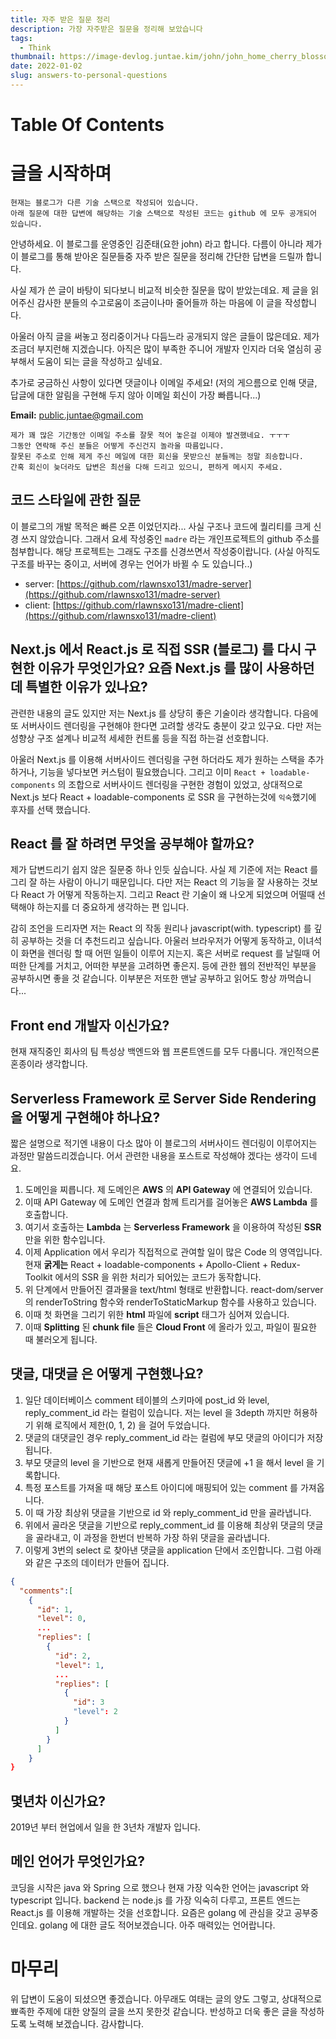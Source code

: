 ```yaml
---
title: 자주 받은 질문 정리
description: 가장 자주받은 질문을 정리해 보았습니다
tags:
  - Think
thumbnail: https://image-devlog.juntae.kim/john/john_home_cherry_blossom.jpg
date: 2022-01-02
slug: answers-to-personal-questions
---
```


# Table Of Contents

# 글을 시작하며
```
현재는 블로그가 다른 기술 스택으로 작성되어 있습니다.
아래 질문에 대한 답변에 해당하는 기술 스택으로 작성된 코드는 github 에 모두 공개되어 있습니다.
```

안녕하세요. 이 블로그를 운영중인 김준태(요한 john) 라고 합니다. 다름이 아니라 제가 이 블로그를 통해 받아온 질문들중 자주 받은 질문을 정리해 간단한 답변을 드릴까 합니다.

사실 제가 쓴 글이 바탕이 되다보니 비교적 비슷한 질문을 많이 받았는데요. 제 글을 읽어주신 감사한 분들의 수고로움이 조금이나마 줄어들까 하는 마음에 이 글을 작성합니다.

아울러 아직 글을 써놓고 정리중이거나 다듬느라 공개되지 않은 글들이 많은데요. 제가 조금더 부지런해 지겠습니다. 아직은 많이 부족한 주니어 개발자 인지라 더욱 열심히 공부해서 도움이 되는 글을 작성하고 싶네요.

추가로 궁금하신 사항이 있다면 댓글이나 이메일 주세요!
(저의 게으름으로 인해 댓글, 답글에 대한 알림을 구현해 두지 않아 이메일 회신이 가장 빠릅니다...)

**Email:** [public.juntae@gmail.com](mailto:public.juntae@gmail.com)

```
제가 꽤 많은 기간동안 이메일 주소를 잘못 적어 놓은걸 이제야 발견했네요. ㅜㅜㅜ
그동안 연락해 주신 분들은 어떻게 주신건지 놀라울 따름입니다.
잘못된 주소로 인해 제게 주신 메일에 대한 회신을 못받으신 분들께는 정말 죄송합니다.
간혹 회신이 늦더라도 답변은 최선을 다해 드리고 있으니, 편하게 메시지 주세요.
```

## 코드 스타일에 관한 질문
이 블로그의 개발 목적은 빠른 오픈 이었던지라... 사실 구조나 코드에 퀄리티를 크게 신경 쓰지 않았습니다. 그래서 요세 작성중인 ```madre``` 라는 개인프로젝트의 github 주소를 첨부합니다. 해당 프로젝트는 그래도 구조를 신경쓰면서 작성중이랍니다. (사실 아직도 구조를 바꾸는 중이고, 서버에 경우는 언어가 바뀔 수 도 있습니다..)

* server: [https://github.com/rlawnsxo131/madre-server](https://github.com/rlawnsxo131/madre-server)
* client: [https://github.com/rlawnsxo131/madre-client](https://github.com/rlawnsxo131/madre-client)

## Next.js 에서 React.js 로 직접 SSR (블로그) 를 다시 구현한 이유가 무엇인가요? 요즘 Next.js 를 많이 사용하던데 특별한 이유가 있나요?

관련한 내용의 글도 있지만 저는 Next.js 를 상당히 좋은 기술이라 생각합니다.
다음에 또 서버사이드 렌더링을 구현해야 한다면 고려할 생각도 충분이 갖고 있구요.
다만 저는 성향상 구조 설계나 비교적 세세한 컨트롤 등을 직접 하는걸 선호합니다.

아울러 Next.js 를 이용해 서버사이드 렌더링을 구현 하더라도 제가 원하는 스택을 추가하거나, 기능을 넣다보면 커스텀이 필요했습니다. 그리고 이미 ``React + loadable-components`` 의 조합으로 서버사이드 렌더링을 구현한 경험이 있었고, 상대적으로 Next.js 보다 React + loadable-components 로 SSR 을 구현하는것에 ``익숙``했기에 후자를 선택 했습니다.

## React 를 잘 하려면 무엇을 공부해야 할까요?
제가 답변드리기 쉽지 않은 질문중 하나 인듯 싶습니다.
사실 제 기준에 저는 React 를 그리 잘 하는 사람이 아니기 때문입니다.
다만 저는 React 의 기능을 잘 사용하는 것보다 React 가 어떻게 작동하는지. 그리고 React 란 기술이 왜 나오게 되었으며 어떨때 선택해야 하는지를 더 중요하게 생각하는 편 입니다.

감히 조언을 드리자면 저는 React 의 작동 원리나 javascript(with. typescript) 를 깊히 공부하는 것을 더 추천드리고 싶습니다. 아울러 브라우저가 어떻게 동작하고, 이녀석이 화면을 렌더링 할 때 어떤 일들이 이루어 지는지. 혹은 서버로 request 를 날릴때 어떠한 단계를 거치고, 어떠한 부분을 고려하면 좋은지. 등에 관한 웹의 전반적인 부분을 공부하시면 좋을 것 같습니다. 이부분은 저또한 맨날 공부하고 읽어도 항상 까먹습니다...

## Front end 개발자 이신가요?
현재 재직중인 회사의 팀 특성상 백엔드와 웹 프론트엔드를 모두 다룹니다. 개인적으론 혼종이라 생각합니다.

## Serverless Framework 로 Server Side Rendering 을 어떻게 구현해야 하나요?
짧은 설명으로 적기엔 내용이 다소 많아 이 블로그의 서버사이드 렌더링이 이루어지는 과정만 말씀드리겠습니다. 어서 관련한 내용을 포스트로 작성해야 겠다는 생각이 드네요.

1. 도메인을 찌릅니다. 제 도메인은 **AWS** 의 **API Gateway** 에 연결되어 있습니다.
2. 이때 API Gateway 에 도메인 연결과 함께 트리거를 걸어놓은 **AWS Lambda** 를 호출합니다.
3. 여기서 호출하는 **Lambda** 는 **Serverless Framework** 을 이용하여 작성된 **SSR** 만을 위한 함수입니다.
4. 이제 Application 에서 우리가 직접적으로 관여할 일이 많은 Code 의 영역입니다. 현재 **굵게는** React + loadable-components + Apollo-Client + Redux-Toolkit 에서의 SSR 을 위한 처리가 되어있는 코드가 동작합니다.
5. 위 단계에서 만들어진 결과물을 text/html 형태로 반환합니다. react-dom/server 의 renderToString 함수와 renderToStaticMarkup 함수를 사용하고 있습니다.
6. 이때 첫 화면을 그리기 위한 **html** 파일에 **script** 태그가 심어져 있습니다.
7. 이때 **Splitting** 된 **chunk file** 들은 **Cloud Front** 에 올라가 있고, 파일이 필요한 때 불러오게 됩니다.

## 댓글, 대댓글 은 어떻게 구현했나요?
1. 일단 데이터베이스 comment 테이블의 스키마에 post_id 와 level, reply_comment_id 라는 컬럼이 있습니다. 저는 level 을 3depth 까지만 허용하기 위해 로직에서 제한(0, 1, 2) 을 걸어 두었습니다.
2. 댓글의 대댓글인 경우 reply_comment_id 라는 컬럼에 부모 댓글의 아이디가 저장됩니다.
3. 부모 댓글의 level 을 기반으로 현재 새롭게 만들어진 댓글에 +1 을 해서 level 을 기록합니다.
4. 특정 포스트를 가져올 때 해당 포스트 아이디에 매핑되어 있는 comment 를 가져옵니다.
5. 이 때 가장 최상위 댓글을 기반으로 id 와 reply_comment_id 만을 골라냅니다.
6. 위에서 골라온 댓글을 기반으로 reply_comment_id 를 이용해 최상위 댓글의 댓글을 골라내고, 이 과정을 한번더 반복하 가장 하위 댓글을 골라냅니다.
7. 이렇게 3번의 select 로 찾아낸 댓글을 application 단에서 조인합니다.
그럼 아래와 같은 구조의 데이터가 만들어 집니다.
```json
{ 
  "comments":[
    {
      "id": 1,
      "level": 0,
      ...
      "replies": [
        {
          "id": 2,
          "level": 1,
          ...
          "replies": [
            {
              "id": 3
              "level": 2
            }
          ]
        }
      ]
    }
}
```

## 몇년차 이신가요?
2019년 부터 현업에서 일을 한 3년차 개발자 입니다.

## 메인 언어가 무엇인가요?
코딩을 시작은 java 와 Spring 으로 했으나 현재 가장 익숙한 언어는 javascript 와 typescript 입니다. backend 는 node.js 를 가장 익숙히 다루고, 프론트 엔드는 React.js 를 이용해 개발하는 것을 선호합니다. 요즘은 golang 에 관심을 갖고 공부중인데요. golang 에 대한 글도 적어보겠습니다. 아주 매력있는 언어랍니다.

# 마무리
위 답변이 도움이 되셨으면 좋겠습니다. 아무래도 여태는 글의 양도 그렇고, 상대적으로 뾰족한 주제에 대한 양질의 글을 쓰지 못한것 같습니다. 반성하고 더욱 좋은 글을 작성하도록 노력해 보겠습니다. 감사합니다.